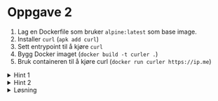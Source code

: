# Oppgave 2

1. Lag en Dockerfile som bruker `alpine:latest` som base image.
1. Installer `curl` (`apk add curl`)
1. Sett entrypoint til å kjøre `curl`
1. Bygg Docker imaget (`docker build -t curler .`)
1. Bruk containeren til å kjøre curl (`docker run curler https://ip.me`)

<details>
<summary>Hint 1</summary>

```
docker build -t curler .
```
</details>

<details>
<summary>Hint 2</summary>

```
docker run curler <url>
```
</details>

<details>
<summary>Løsning</summary>

```
FROM alpine:latest
RUN apk add curl
ENTRYPOINT ["curl"]
```
</details>